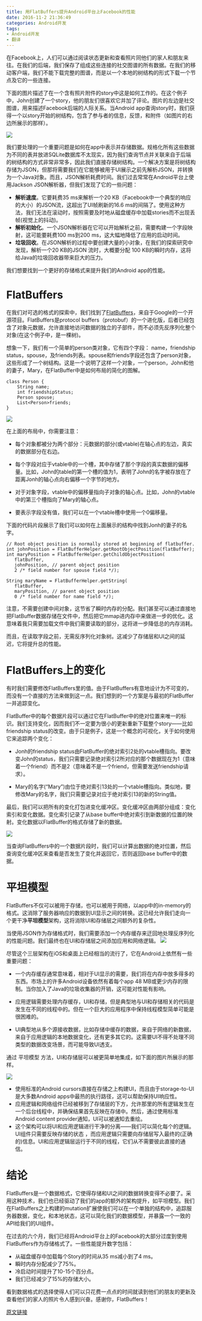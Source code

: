 ```yaml
---
title: 用FlatBuffers提升Android平台上Facebook的性能
date: 2016-11-2 21:36:49
categories: Android开发
tags: 
- Android开发
- 翻译
---
```


在Facebook上，人们可以通过阅读状态更新和查看照片同他们的家人和朋友来往。在我们的后端，我们保存了组成这些连接的社交图谱的所有数据。在我们的移动客户端，我们不能下载完整的图谱，而是以一个本地的树结构的形式下载一个节点及它的一些连接。

<!--more-->

下面的图片描述了在一个含有照片附件的story中这是如何工作的。在这个例子中，John创建了一个story，他的朋友们很喜欢它并加了评论。图片的左边是社交图谱，用来描述Facebook后端的人际关系。当Android app查询story时，我们获得一个以story开始的树结构，包含了参与者的信息，反馈，和附件（如图片的右边所展示的那样）。

![](../images/1315506-2b695d1b520e3a5a.png)

我们要处理的一个重要问题是如何在app中表示并存储数据。规格化所有这些数据为不同的表并放进SQLite数据库不太现实，因为我们查询节点并关联来自于后端的树结构的方式非常非常多，因此我们直接存储树结构。一个解决方案是将树结构存储为JSON，但那将需要我们在它能够被用于UI展示之前先解析JSON，并转换为一个Java对象。而且，JSON解析耗费时间。我们过去常常在Android平台上使用Jackson JSON解析器，但我们发现了它的一些问题：

* **解析速度**。它要耗费35 ms来解析一个20 KB（Facebook中一个典型的响应的大小）的JSON流，这超出了UI帧刷新的16.6 ms的间隔了。使用这种方法，我们无法在滚动时，按照需要及时地从磁盘缓存中加载stories而不出现丢帧(视觉上的抖动)。
* **解析初始化**。一个JSON解析器在它可以开始解析之前，需要构建一个字段映射，这可能要耗费100 ms到200 ms，这大幅地降低了应用的启动时间。
* **垃圾回收**。在JSON解析的过程中要创建大量的小对象，在我们的探索研究中发现，解析一个20 KB的JSON 流时，大概要分配 100 KB的瞬时内存，这将给Java的垃圾回收器带来巨大的压力。

我们想要找到一个更好的存储格式来提升我们的Android app的性能。

# FlatBuffers

在我们对可选的格式的探索中，我们找到了[FlatBuffers](https://google.github.io/flatbuffers/)，来自于Google的一个开源项目。FlatBuffers是protocol buffers（protobuf）的一个进化版，后者已经包含了对象元数据，允许直接地访问数据的独立的子部件，而不必须先反序列化整个对象(在这个例子中，是一棵树)。

想象一下，我们有一个简单的person类对象，它有四个字段： name，friendship status，spouse，及friends列表。spouse和friends字段还包含了person对象，这些形成了一个树结构。这是一个说明了这样一个对象，一个person，John和他的妻子，Mary，在FlatBuffer中是如何布局的简化的图解。

```
class Person {
    String name;
    int friendshipStatus;
    Person spouse;
    List<Person>friends;
}
```
![](../images/1315506-8b6f86d760d2ef2f.png)

在上面的布局中，你需要注意：
 * 每个对象都被分为两个部分：元数据的部分(或vtable)在轴心点的左边，真实的数据部分在右边。

* 每个字段对应于vtable中的一个槽，其中存储了那个字段的真实数据的偏移量。比如，John的table的第一个槽的值为1，表明了John的名字被存放在了距离Jonh的轴心点向右偏移一个字节的地方。

* 对于对象字段，vtable中的偏移量指向子对象的轴心点。比如，John的vtable中的第三个槽指向了Mary的轴心点。

* 要表示字段没有值，我们可以在一个vtable槽中使用一个0偏移量。

下面的代码片段展示了我们可以如何在上面展示的结构中找到Jonh的妻子的名字。
```
// Root object position is normally stored at beginning of flatbuffer.
int johnPosition = FlatBufferHelper.getRootObjectPosition(flatBuffer);
int maryPosition = FlatBufferHelper.getChildObjectPosition(
   flatBuffer,
   johnPosition, // parent object position
   2 /* field number for spouse field */);

String maryName = FlatBufferHelper.getString(
   flatBuffer,
   maryPosition, // parent object position
   0 /* field number for name field */);
```

注意，不需要创建中间对象，这节省了瞬时内存的分配。我们甚至可以通过直接地把FlatBuffer数据存储在文件中，然后把它mmap进内存中来做进一步的优化。这意味着我只需要加载文件中我们需要读取的部分，这将进一步降低总的内存消耗。

而且，在读取字段之前，无需反序列化对象树。这减少了存储层和UI之间的延迟，它将提升总的性能。

# FlatBuffers上的变化

有时我们需要修改FlatBuffers里的值。由于FlatBuffers有意地设计为不可变的，而没有一个直接的方法来做到这一点。我们想到的一个方案是与最初的FlatBuffer一并追踪变化。

FlatBuffer中的每个数据片段可以通过它在FlatBuffer中的绝对位置来唯一的标识。我们支持变化，因而我们不一定要为很小的更新重新下载整个story——比如friendship status的改变。由于只是例子，这是一个概念的可视化，关于如何使用它来追踪两个变化：
 * Jonh的friendship status由FlatBuffer的绝对索引2处的vtable槽指向。要改变John的status，我们只需要记录绝对索引2所对应的那个数据现在为1（意味着一个friend）而不是2（意味着不是一个friend，但需要发送friendship请求）。

 * Mary的名字(“Mary”)由位于绝对索引13处的一个vtable槽指向。类似地，要修改Mary的名字，我们只需要记录对应于绝对索引13的新的String值。

最后，我们可以把所有的变化打包进变化缓冲区。变化缓冲区由两部分组成：变化索引和变化数据。变化索引记录了从base buffer中绝对索引到新数据的位置的映射。变化数据以FlatBuffer的格式存储了新的数据。

![](../images/1315506-01472d5975967300.png)

当查询FlatBuffers中的一个数据片段时，我们可以计算出数据的绝对位置，然后查询变化缓冲区来查看是否发生了变化并返回它，否则返回base buffer中的数据。

# 平坦模型

FlatBuffers不仅可以被用于存储，也可以被用于网络，以app中的in-memory的格式。这消除了服务器响应的数据到UI显示之间的转换。这已经允许我们走向一个更干净**平坦模型**架构，这将消除UI和存储层之间额外的复杂性。

当使用JSON作为存储格式时，我们需要添加一个内存缓存来迂回地处理反序列化的性能问题。我们最终也在UI和存储层之间添加应用和网络逻辑。
![](../images/1315506-368496ff238b02d8.png)

尽管这个三层架构在iOS和桌面上已经相当的流行了，它在Android上依然有一些重要问题：

* 一个内存缓存通常意味着，相对于UI显示的需要，我们将在内存中放多得多的东西。市场上的许多Android设备依然有着每个app 48 MB或更少内存的限制。当你加入了Java的垃圾收集器的开销，这可能对性能有影响。

* 应用逻辑需要处理内存缓存，UI和存储，但是典型地与UI和存储相关的代码是发生在不同的线程中的。但在一个巨大的应用程序中保持线程模型简单可能是很困难的。

* UI典型地从多个源接收数据，比如存储中缓存的数据，来自于网络的新数据，来自于应用逻辑的本地数据变化，还有更多其它的。这需要UI不得不处理不同类型的数据改变场景，而可能导致UI透支。

通过 平坦模型 方法，UI和存储层可以被更简单地集成，如下面的图片所展示的那样。

![](../images/1315506-e84668ef194cb45e.png)

* 使用标准的Android cursors直接在存储之上构建UI，而且由于storage-to-UI是大多数Android apps中最热的执行路径，这可以帮助保持UI响应性。
* 应用逻辑和网络组件已经被移到了存储层的下方，允许那里的所有逻辑发生在一个后台线程中，并确保结果首先反映在存储中。然后，通过使用标准Android content provider通知，UI可以被通知去重绘。
* 这个架构可以将UI和应用逻辑进行干净的分离——我们可以简化每个的逻辑。UI组件只需要反映存储的状态 ，而应用逻辑只需要向存储层写入最终的(正确的)信息。UI和应用逻辑层运行于不同的线程，它们从不需要彼此直接的通信。

# 结论

FlatBuffers是一个数据格式，它使得存储和UI之间的数据转换变得不必要了。采用这种技术，我们也已经驱动了我们的app的额外的架构提升，如平坦模型。我们在FlatBuffers之上构建的mutation扩展使我们可以在一个单独的结构中，追踪服务器数据，变化，和本地状态，这可以简化我们的数据模型，并暴露一个一致的API给我们的UI组件。

在过去的六个月，我们已经将Android平台上的Facebook的大部分过度到使用FlatBuffers作为存储格式了。一些性能提升数字包括：

* 从磁盘缓存中加载每个Story的时间从35 ms减小到了4 ms。
* 瞬时内存分配减少了75%。
* 冷启动时间提升了10-15个百分点。
* 我们已经减少了15%的存储大小。

看到数据格式的选择使得人们可以只花费一点点的时间就读到他们的朋友的更新及查看他们的家人的照片令人感到兴奋。感谢你，FlatBuffers！

[原文链接](https://code.facebook.com/posts/872547912839369/improving-facebook-s-performance-on-android-with-flatbuffers/)
